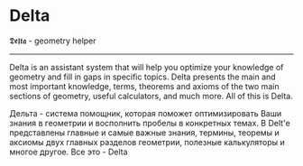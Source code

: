 # Delta
𝕯𝖊𝖑𝖙𝖆 - geometry helper
_______________________
  Delta is an assistant system that will help you optimize your knowledge of geometry and fill in gaps in specific topics. Delta presents the main and most important knowledge, terms, theorems and axioms of the two main sections of geometry, useful calculators, and much more. All of this is Delta.


  Дельта - система помощник, которая поможет оптимизировать Ваши знания в геометрии и восполнить пробелы в конкретных темах. В Delt'е представлены главные и самые важные знания, термины, теоремы и аксиомы двух главных разделов геометрии, полезные калькуляторы и многое другое. Все это - Delta
